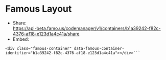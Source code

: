 # Famous Layout
- Share: <br>https://api-beta.famo.us/codemanager/v1/containers/b1a39242-f82c-4376-af18-e123d1a4c41a/share
- Embed:<br>
```<script src="https://assets-beta.famo.us/embed/embed.js"></script>
<div class="famous-container" data-famous-container-identifier="b1a39242-f82c-4376-af18-e123d1a4c41a"></div>```


